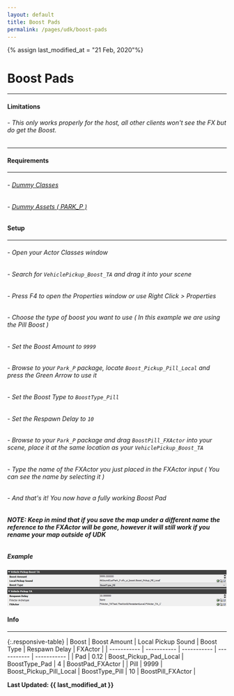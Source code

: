 ```yaml
---
layout: default
title: Boost Pads
permalink: /pages/udk/boost-pads
---
```

{% assign last_modified_at = "21 Feb, 2020"%}
# Boost Pads

---

#### Limitations

###### - This only works properly for the host, all other clients won't see the FX but do get the Boost.

---

#### Requirements

---

###### - [Dummy Classes](/pages/assets/dummy-classes "Dummy Classes")
###### - [Dummy Assets ( PARK_P )](/pages/assets/dummy-assets "Dummy Assets")

#### Setup

---

###### - Open your Actor Classes window 
###### - Search for ```VehiclePickup_Boost_TA``` and drag it into your scene
###### - Press F4 to open the Properties window or use Right Click > Properties
###### - Choose the type of boost you want to use ( In this example we are using the Pill Boost )
###### - Set the Boost Amount to ```9999```
###### - Browse to your ```Park_P``` package, locate ```Boost_Pickup_Pill_Local``` and press the Green Arrow to use it
###### - Set the Boost Type to ```BoostType_Pill```
###### - Set the Respawn Delay to ```10```
###### - Browse to your ```Park_P``` package and drag ```BoostPill_FXActor``` into your scene, place it at the same location as your ```VehiclePickup_Boost_TA```
###### - Type the name of the FXActor you just placed in the FXActor input ( You can see the name by selecting it )
###### - And that's it! You now have a fully working Boost Pad
###### ***NOTE: Keep in mind that if you save the map under a different name the reference to the FXActor will be gone, however it will still work if you rename your map outside of UDK***

##### Example

![Boost Pad Example](/assets/img/boostpill_example.png "Boost Pad Example")

#### Info

---

{:.responsive-table}
| Boost | Boost Amount | Local Pickup Sound | Boost Type | Respawn Delay | FXActor |
| ----------- | ----------- | ----------- | ----------- | ----------- |
| Pad | 0.12 | Boost_Pickup_Pad_Local | BoostType_Pad | 4 | BoostPad_FXActor |
| Pill | 9999 | Boost_Pickup_Pill_Local | BoostType_Pill | 10 | BoostPill_FXActor |

**Last Updated: {{ last_modified_at }}**